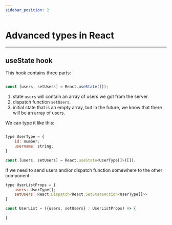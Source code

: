 ```yaml
---
sidebar_position: 2
---
```


# Advanced types in React

---
## useState hook

This hook contains three parts:

```jsx

const [users, setUsers] = React.useState([]);
```
1. state `users` will contain an array of users we got from the server.
2. dispatch function `setUsers`.
3. initial state that is an empty array, but in the future, we know that there will be an array of users.

We can type it like this:

```jsx

type UserType = {
    id: number;
    username: string;
}

const [users, setUsers] = React.useState<UserType[]>([]);

```
If we need to send users and/or dispatch function somewhere to the other component:

```jsx
type UserListProps = {
    users: UserType[];
    setUsers: React.Dispatch<React.SetStateAction<UserType[]>>
}

const UserList = ({users, setUsers} : UserListProps) => {

}
```